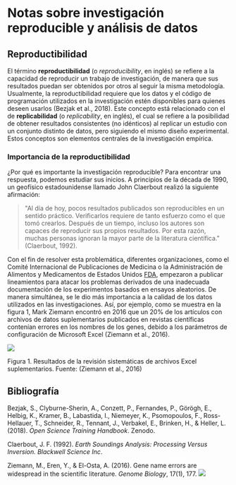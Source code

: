 # __Notas sobre investigación reproducible y análisis de datos__ 


## **Reproductibilidad**

El término **reproductibilidad** (o _reproducibility_, en inglés) se refiere a la capacidad de reproducir un trabajo de investigación, de manera que sus resultados puedan ser obtenidos por otros al seguir la misma metodología. Usualmente, la reproductibilidad requiere que los datos y el código de programación utilizados en la investigación estén disponibles para quienes deseen usarlos (Bezjak et al., 2018). Este concepto está relacionado con el de **replicabilidad** (o *replicability*, en inglés), el cual se refiere a la posibilidad de obtener resultados consistentes (no idénticos) al replicar un estudio con un conjunto distinto de datos, pero siguiendo el mismo diseño experimental. Estos conceptos son elementos centrales de la investigación empírica.

### **Importancia de la reproductibilidad**
¿Por qué es importante la investigación reproducible? Para encontrar una respuesta, podemos estudiar sus inicios. A principios de la década de 1990, un geofísico estadounidense llamado John Claerbout realizó la siguiente afirmación:

 >"Al día de hoy, pocos resultados publicados son reproducibles en un sentido práctico. Verificarlos requiere de tanto esfuerzo como el que tomó crearlos. Después de un tiempo, incluso los autores son capaces de reproducir sus propios resultados. Por esta razón, muchas personas ignoran la mayor parte de la literatura científica." (Claerbout, 1992).

Con el fin de resolver esta problemática, diferentes organizaciones, como el Comité Internacional de Publicaciones de Medicina o la Administración de Alimentos y Medicamentos de Estados Unidos [FDA]( https://www.fda.gov/), empezaron a publicar lineamientos para atacar los problemas derivados de una inadecuada documentación de los experimentos basados en ensayos aleatorios. De manera simultánea, se le dio más importancia a la calidad de los datos utilizados en las investigaciones. Así, por ejemplo, como se muestra en la figura 1, Mark Ziemann encontró en 2016 que un 20% de los artículos con archivos de datos suplementarios publicados en revistas científicas contenían errores en los nombres de los genes, debido a los parámetros de configuración de Microsoft Excel (Ziemann et al., 2016).

![](https://geoprocesamiento-2020i.github.io/laboratorio-01-markdown/ZiemannEtAlFig1.png)

Figura 1. Resultados de la revisión sistemáticas de archivos Excel suplementarios. Fuente: (Ziemann et al., 2016)


## **Bibliografía**
Bezjak, S., Clyburne-Sherin, A., Conzett, P., Fernandes, P., Görögh, E., Helbig, K., Kramer, B., Labastida, I., Niemeyer, K., Psomopoulos, F., Ross-Hellauer, T., Schneider, R., Tennant, J., Verbakel, E., Brinken, H., & Heller, L. (2018). *Open Science Training Handbook*. Zenodo. 
[](https://doi.org/10.5281/ZENODO.1212496)

Claerbout, J. F. (1992). *Earth Soundings Analysis: Processing Versus Inversion. Blackwell Science Inc*.

Ziemann, M., Eren, Y., & El-Osta, A. (2016). Gene name errors are widespread in the scientific literature. *Genome Biology*, 17(1), 177. 
![](https://doi.org/10.1186/s13059-016-1044-7)
